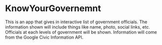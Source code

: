 # KnowYourGovernemnt
This is an app that gives in interactive list of government officials.
The information shown will include things like name, photo, social links, etc. 
Officials at each levels of government will be shown.
Information will come from the Google Civic Information API.
